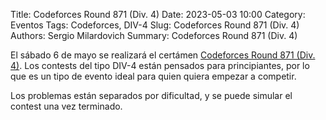 Title: Codeforces Round 871 (Div. 4)
Date: 2023-05-03 10:00
Category: Eventos
Tags: Codeforces, DIV-4
Slug: Codeforces Round 871 (Div. 4)
Authors: Sergio Milardovich
Summary: Codeforces Round 871 (Div. 4)


El sábado 6 de mayo se realizará el certámen [Codeforces Round 871 (Div. 4)](https://codeforces.com/blog/entry/115896). Los contests del tipo DIV-4 están pensados para principiantes, por lo que es un tipo de evento ideal para quien quiera empezar a competir.

Los problemas están separados por dificultad, y se puede simular el contest una vez terminado.